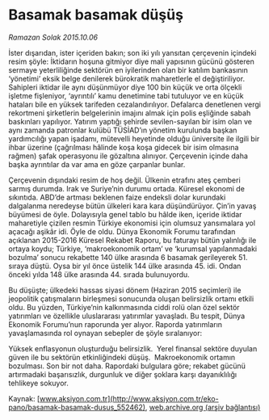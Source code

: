 # Basamak basamak düşüş

*Ramazan Solak 2015.10.06*

<div class="pNewsDetailMainContent ctx_content" itemprop="articleBody">
 <p>
  İster dışarıdan, ister içeriden bakın; son iki yılı yansıtan çerçevenin içindeki resim şöyle: İktidarın hoşuna gitmiyor diye mali yapısının gücünü gösteren sermaye yeterliliğinde sektörün en iyilerinden olan bir katılım bankasının ‘yönetimi’ eksik belge denilerek bürokratik maharetlerle el değiştiriliyor. Sahipleri iktidar ile aynı düşünmüyor diye 100 bin küçük ve orta ölçekli işletme fişleniyor, ‘ayrıntılı’ kamu denetimine tabi tutuluyor ve en küçük hataları bile en yüksek tarifeden cezalandırılıyor. Defalarca denetlenen vergi rekortmeni şirketlerin belgelerinin imajını almak için polis eşliğinde sabah baskınları yapılıyor. Yatırım yaptığı şehirde sevilen-sayılan bir isim olan ve aynı zamanda patronlar kulübü TÜSİAD’ın yönetim kurulunda başkan yardımcılığı yapan işadamı, mütevelli heyetinde olduğu üniversite ile ilgili bir ihbar üzerine (çağrılması hâlinde koşa koşa gidecek bir isim olmasına rağmen) şafak operasyonu ile gözaltına alınıyor. Çerçevenin içinde daha başka ayrıntılar da var ama en göze çarpanlar bunlar.
 </p>
 <p>
  Çerçevenin dışındaki resim de hoş değil. Ülkenin etrafını ateş çemberi sarmış durumda. Irak ve Suriye’nin durumu ortada. Küresel ekonomi de sıkıntıda. ABD’de artması beklenen faize endeksli dolar kurundaki dalgalanma neredeyse bütün ülkeleri kara kara düşündürüyor. Çin’in yavaş büyümesi de öyle. Dolayısıyla genel tablo bu hâlde iken, içeride iktidar maharetiyle çizilen resmin Türkiye ekonomisi için olumsuz yansımalara yol açacağı aşikâr idi. Öyle de oldu. Dünya Ekonomik Forumu tarafından açıklanan 2015-2016 Küresel Rekabet Raporu, bu faturayı bütün yalınlığı ile ortaya koydu; Türkiye, ‘makroekonomik ortam’ ve ‘kurumsal yapılanmadaki bozulma’ sonucu rekabette 140 ülke arasında 6 basamak gerileyerek 51. sıraya düştü. Oysa bir yıl önce üstelik 144 ülke arasında 45. idi. Ondan önceki yılda 148 ülke arasında 44. sırada bulunuyordu.
 </p>
 <p>
  Bu düşüşte; ülkedeki hassas siyasi dönem (Haziran 2015 seçimleri) ile jeopolitik çatışmaların birleşmesi sonucunda oluşan belirsizlik ortamı etkili oldu. Bu yüzden, Türkiye’nin kalkınmasında ciddi rolü olan özel sektör yatırımları ve özellikle uluslararası yatırımlar yavaşladı. Bu tespit, Dünya Ekonomik Forumu’nun raporunda yer alıyor. Raporda yatırımların yavaşlamasında rol oynayan sebepler de şöyle sıralanıyor:
 </p>
 <p>
  Yüksek enflasyonun oluşturduğu belirsizlik.  Yerel finansal sektöre duyulan güven ile bu sektörün etkinliğindeki düşüş.  Makroekonomik ortamın bozulması. Son bir not daha. Rapordaki bulgulara göre; rekabet gücünü artırmadaki başarısızlık, durgunluk ve diğer şoklara karşı dayanıklılığı tehlikeye sokuyor.
 </p>
</div>


Kaynak: [www.aksiyon.com.tr](http://www.aksiyon.com.tr/eko-pano/basamak-basamak-dusus_552462), [web.archive.org (arşiv bağlantısı)](http://web.archive.org/web/20160125050226/http://www.aksiyon.com.tr/eko-pano/basamak-basamak-dusus_552462)
